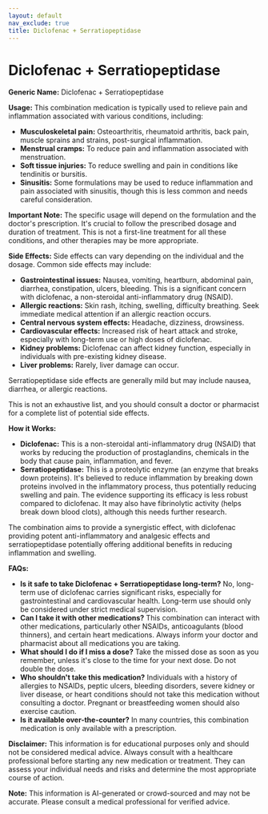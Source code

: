 ```yaml
---
layout: default
nav_exclude: true
title: Diclofenac + Serratiopeptidase
---
```


# Diclofenac + Serratiopeptidase

**Generic Name:** Diclofenac + Serratiopeptidase

**Usage:** This combination medication is typically used to relieve pain and inflammation associated with various conditions, including:

* **Musculoskeletal pain:**  Osteoarthritis, rheumatoid arthritis, back pain, muscle sprains and strains, post-surgical inflammation.
* **Menstrual cramps:** To reduce pain and inflammation associated with menstruation.
* **Soft tissue injuries:** To reduce swelling and pain in conditions like tendinitis or bursitis.
* **Sinusitis:** Some formulations may be used to reduce inflammation and pain associated with sinusitis, though this is less common and needs careful consideration.

**Important Note:**  The specific usage will depend on the formulation and the doctor's prescription.  It's crucial to follow the prescribed dosage and duration of treatment.  This is not a first-line treatment for all these conditions, and other therapies may be more appropriate.

**Side Effects:**  Side effects can vary depending on the individual and the dosage. Common side effects may include:

* **Gastrointestinal issues:**  Nausea, vomiting, heartburn, abdominal pain, diarrhea, constipation, ulcers, bleeding.  This is a significant concern with diclofenac, a non-steroidal anti-inflammatory drug (NSAID).
* **Allergic reactions:**  Skin rash, itching, swelling, difficulty breathing.  Seek immediate medical attention if an allergic reaction occurs.
* **Central nervous system effects:**  Headache, dizziness, drowsiness.
* **Cardiovascular effects:** Increased risk of heart attack and stroke, especially with long-term use or high doses of diclofenac.
* **Kidney problems:**  Diclofenac can affect kidney function, especially in individuals with pre-existing kidney disease.
* **Liver problems:**  Rarely, liver damage can occur.

Serratiopeptidase side effects are generally mild but may include nausea, diarrhea, or allergic reactions.

This is not an exhaustive list, and you should consult a doctor or pharmacist for a complete list of potential side effects.


**How it Works:**

* **Diclofenac:** This is a non-steroidal anti-inflammatory drug (NSAID) that works by reducing the production of prostaglandins, chemicals in the body that cause pain, inflammation, and fever.
* **Serratiopeptidase:** This is a proteolytic enzyme (an enzyme that breaks down proteins).  It's believed to reduce inflammation by breaking down proteins involved in the inflammatory process, thus potentially reducing swelling and pain.  The evidence supporting its efficacy is less robust compared to diclofenac.  It may also have fibrinolytic activity (helps break down blood clots), although this needs further research.

The combination aims to provide a synergistic effect, with diclofenac providing potent anti-inflammatory and analgesic effects and serratiopeptidase potentially offering additional benefits in reducing inflammation and swelling.


**FAQs:**

* **Is it safe to take Diclofenac + Serratiopeptidase long-term?**  No, long-term use of diclofenac carries significant risks, especially for gastrointestinal and cardiovascular health.  Long-term use should only be considered under strict medical supervision.
* **Can I take it with other medications?**  This combination can interact with other medications, particularly other NSAIDs, anticoagulants (blood thinners), and certain heart medications.  Always inform your doctor and pharmacist about all medications you are taking.
* **What should I do if I miss a dose?**  Take the missed dose as soon as you remember, unless it's close to the time for your next dose. Do not double the dose.
* **Who shouldn't take this medication?**  Individuals with a history of allergies to NSAIDs, peptic ulcers, bleeding disorders, severe kidney or liver disease, or heart conditions should not take this medication without consulting a doctor. Pregnant or breastfeeding women should also exercise caution.
* **Is it available over-the-counter?**  In many countries, this combination medication is only available with a prescription.


**Disclaimer:** This information is for educational purposes only and should not be considered medical advice. Always consult with a healthcare professional before starting any new medication or treatment. They can assess your individual needs and risks and determine the most appropriate course of action.


**Note:** This information is AI-generated or crowd-sourced and may not be accurate. Please consult a medical professional for verified advice.
